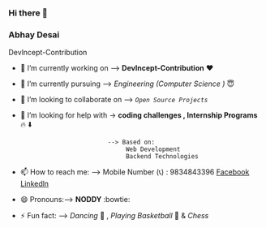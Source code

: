 ### Hi there 👋
### Abhay Desai

<!--
**abhaydesai01/abhaydesai01** is a ✨ _special_ ✨ repository because its `README.md` (this file) appears on your GitHub profile.

Here are some ideas to get you started:



  - 🔭 I’m currently working on -->  Devlncept-Contribution 
- 🔭 I’m currently working on -->   **Devlncept-Contribution** :heart:
- 🌱 I’m currently pursuing -->  *Engineering (Computer Science )* :innocent:
- 👯 I’m looking to collaborate on --> *`Open Source Projects`*
- 🤔 I’m looking for help with -> **coding challenges , Internship Programs** :fire:
                                :arrow_down:
                                 
                              --> Based on:
                                   Web Development 
                                   Backend Technologies
                                 
- 📫 How to reach me: --> Mobile Number (:telephone_receiver:) : 9834843396 
                       [Facebook](https://www.facebook.com/)
                          [Linkedln](https://www.linkedin.com/feed/)
                          
- 😄 Pronouns:--> **NODDY** :bowtie:
- ⚡ Fun fact: --> *Dancing* :dancers: , *Playing Basketball* :basketball: & *Chess*
